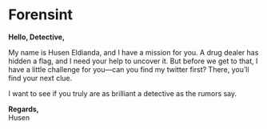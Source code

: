 # Forensint

**Hello, Detective,** 

My name is Husen Eldianda, and I have a mission for you. A drug dealer has hidden a flag, and I need your help to uncover it. But before we get to that, I have a little challenge for you—can you find my twitter first? There, you’ll find your next clue.  

I want to see if you truly are as brilliant a detective as the rumors say.  

**Regards,**  
Husen  
